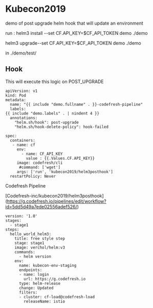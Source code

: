 # Kubecon2019

demo of post upgrade helm hook that will update an environment 


run :
helm3 install --set CF.API_KEY=$CF_API_TOKEN demo ./demo

helm3 upgrade--set CF.API_KEY=$CF_API_TOKEN  demo ./demo

in ./demo/test/


## Hook
This will execute this logic on POST_UPGRADE 

```
apiVersion: v1
kind: Pod
metadata:
  name: "{{ include "demo.fullname" . }}-codefresh-pipeline"
  labels:
{{ include "demo.labels" . | nindent 4 }}
  annotations:
    "helm.sh/hook": post-upgrade
    "helm.sh/hook-delete-policy": hook-failed
     
spec:
  containers:
   - name: cf
     env:
       - name: CF_API_KEY
         value : {{.Values.CF.API_KEY}}
     image: codefresh/cli
      #command: ['wget']
     args: ['run', 'kubecon2019/helm3posthook']
  restartPolicy: Never
```

Codefresh Pipeline 

[Codefresh-inc/kubecon2019/helm3posthook] (https://g.codefresh.io/pipelines/edit/workflow?id=5dd5d49a7ede02556adef526/)

```
version: '1.0'
stages:
  - stage1
steps:
  hello_world_helm3:
    title: free style step
    stage: stage1
    image: verchol/helm:v3
    commands:
      - helm version
    env:
      name: kubecon-env-staging
      endpoints:
      - name: login
        url: https://g.codefresh.io
      type: helm-release
      change: Updated
      filters:
      - cluster: cf-load@codefresh-load
        releaseName: istio
  ```
